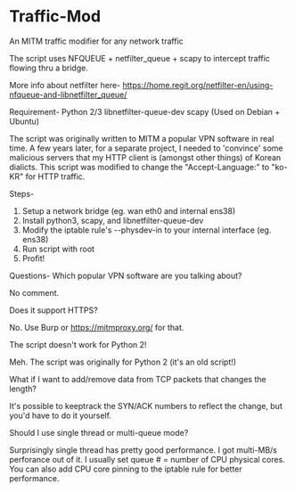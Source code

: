# Traffic-Mod
An MITM traffic modifier for any network traffic

The script uses NFQUEUE + netfilter_queue + scapy to intercept traffic flowing thru a bridge.

More info about netfilter here-
https://home.regit.org/netfilter-en/using-nfqueue-and-libnetfilter_queue/

Requirement-
  Python 2/3
  libnetfilter-queue-dev
  scapy
  (Used on Debian + Ubuntu)

The script was originally written to MITM a popular VPN software in real time. A few years later, for a separate project, I needed to 'convince' some malicious servers that my HTTP client is (amongst other things) of Korean dialicts. This script was modified to change the "Accept-Language:" to "ko-KR" for HTTP traffic.

Steps-
  1. Setup a network bridge (eg. wan eth0 and internal ens38)
  2. Install python3, scapy, and libnetfilter-queue-dev
  3. Modify the iptable rule's --physdev-in to your internal interface (eg. ens38)
  4. Run script with root
  5. Profit!

Questions-
  Which popular VPN software are you talking about?
  
  No comment.
  
  Does it support HTTPS?
  
  No. Use Burp or https://mitmproxy.org/ for that.
  
  The script doesn't work for Python 2!
  
  Meh. The script was originally for Python 2 (it's an old script!)
  
  What if I want to add/remove data from TCP packets that changes the length?
  
  It's possible to keeptrack the SYN/ACK numbers to reflect the change, but you'd have to do it yourself.
  
  Should I use single thread or multi-queue mode?
  
  Surprisingly single thread has pretty good performance. I got multi-MB/s perforance out of it. I usually set queue # = number of CPU physical cores. You can also add CPU core pinning to the iptable rule for better performance.
